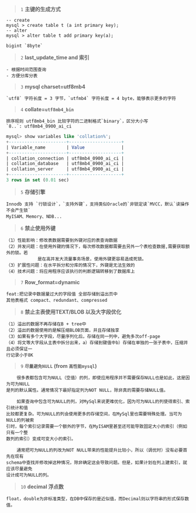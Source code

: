 > `1` **主键的生成方式**

```mysql
-- create
mysql > create table t (a int primary key);
-- alter
mysql > alter table t add primary key(a);
```

	bigint `8byte`

> `2` **last_update_time and 索引**

	- 根据时间范围查询
	- 方便分库分表

> `3` **mysql charset=utf8mb4**

	`utf8` 字符长度 = 3 字节，`utfmb4` 字符长度 = 4 byte，能够表示更多的字符

> `4` **collate=`utf8mb4_bin`**

	排序规则 utf8mb4_bin 比较字符的二进制格式`binary`，区分大小写
	`8..`: utf8mb4_0900_ai_ci

```sql
mysql> show variables like 'collation%';
+----------------------+--------------------+
| Variable_name        | Value              |
+----------------------+--------------------+
| collation_connection | utf8mb4_0900_ai_ci |
| collation_database   | utf8mb4_0900_ai_ci |
| collation_server     | utf8mb4_0900_ai_ci |
+----------------------+--------------------+
3 rows in set (0.01 sec)
```

> `5` **存储引擎**

	Innodb 支持 `行锁设计`，`支持外键`，支持类似Oracle的`非锁定读`MVCC，默认`读操作不会产生锁`
	MyISAM、Memory、NDB...

> `6` **禁止使用外键**

	（1）性能影响：修改表数据需要到外键对应的表查询数据
	（2）并发问题：在使用外键的情况下，每次修改数据都需要去另外一个表检查数据,需要获取额外的锁。若
				是在高并发大流量事务场景，使用外键更容易造成死锁。
	（3）扩展性问题：在水平拆分和分库的情况下，外键是无法生效的
	（4）技术问题：将应用程序应该执行的判断逻辑转移到了数据库上

> `7` **Row_format=dynamic**

	feat:把记录中数据量过大的字段值 全部存储到溢出页中
	其他表格式 compact、redundant、compressed

> `8` **禁止主表使用TEXT/BLOB 以及大字段优化**

	（1）溢出的数据不再存储在B + tree中
	（2）溢出的数据使用的是解压缩BLOB页面，并且存储独享
	（3）如果有多个大字段，尽量序列化后，存储在同一列中，避免多次off-page
	（4）将文等大字段从主表中拆分出来，a）存储到键值中b）存储在单独的一张子表中，压缩并且必须保证一
	行记录小于8K

> `9` **`尽量避免NULL` (from `高性能mysql`)**

		很多表都包含可为NULL（空值）的列，即使应用程序并不需要保存NULL也是如此，这是因为可为NULL
	是列的默认属性。通常情况下最好指定列为NOT NULL，除非真的需要存储NULL值。

		如果查询中包含可为NULL的列，对MySql来说更难优化，因为可为NULL的列使得索引、索引统计和值
	比较都更复杂。可为NULL的列会使用更多的存储空间，在MySql里也需要特殊处理。当可为NULL的列被索
	引时，每个索引记录需要一个额外的字节，在MyISAM里甚至还可能导致固定大小的索引（例如只有一个整
	数列的索引）变成可变大小的索引。

		通常把可为NULL的列改为NOT NULL带来的性能提升比较小，所以（调优时）没有必要首先在现有
	schema中查找并修改掉这种情况，除非确定这会导致问题。但是，如果计划在列上建索引，就应该尽量避免
	设计成可为NULL的列。


> `10` **decimal 浮点数**

	float，double为非标准类型，在DB中保存的是近似值，而Decimal则以字符串的形式保存数值。


